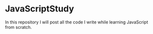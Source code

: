 # JavaScriptStudy
In this repository I will post all the code I write while learning JavaScript from scratch. 
